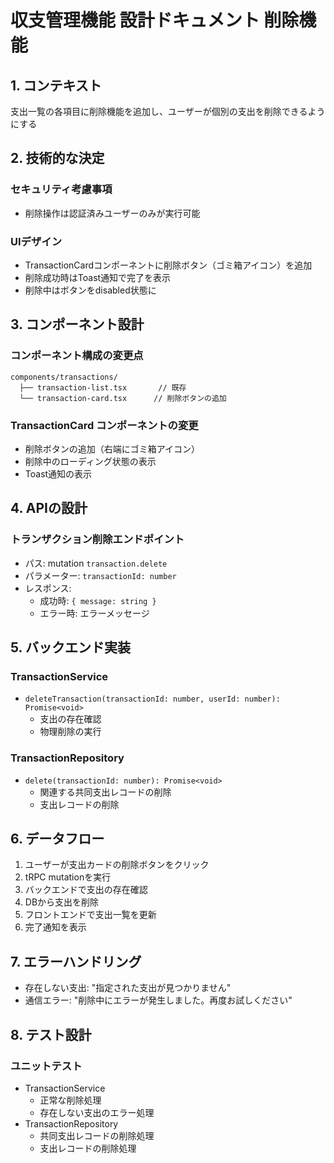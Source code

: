 # 収支管理機能 設計ドキュメント 削除機能

## 1. コンテキスト

支出一覧の各項目に削除機能を追加し、ユーザーが個別の支出を削除できるようにする

## 2. 技術的な決定

### セキュリティ考慮事項

- 削除操作は認証済みユーザーのみが実行可能

### UIデザイン

- TransactionCardコンポーネントに削除ボタン（ゴミ箱アイコン）を追加
- 削除成功時はToast通知で完了を表示
- 削除中はボタンをdisabled状態に

## 3. コンポーネント設計

### コンポーネント構成の変更点

```
components/transactions/
  ├── transaction-list.tsx       // 既存
  └── transaction-card.tsx      // 削除ボタンの追加
```

### TransactionCard コンポーネントの変更

- 削除ボタンの追加（右端にゴミ箱アイコン）
- 削除中のローディング状態の表示
- Toast通知の表示

## 4. APIの設計

### トランザクション削除エンドポイント

- パス: mutation `transaction.delete`
- パラメーター: `transactionId: number`
- レスポンス:
  - 成功時: `{ message: string }`
  - エラー時: エラーメッセージ

## 5. バックエンド実装

### TransactionService

- `deleteTransaction(transactionId: number, userId: number): Promise<void>`
  - 支出の存在確認
  - 物理削除の実行

### TransactionRepository

- `delete(transactionId: number): Promise<void>`
  - 関連する共同支出レコードの削除
  - 支出レコードの削除

## 6. データフロー

1. ユーザーが支出カードの削除ボタンをクリック
2. tRPC mutationを実行
3. バックエンドで支出の存在確認
4. DBから支出を削除
5. フロントエンドで支出一覧を更新
6. 完了通知を表示

## 7. エラーハンドリング

- 存在しない支出: "指定された支出が見つかりません"
- 通信エラー: "削除中にエラーが発生しました。再度お試しください"

## 8. テスト設計

### ユニットテスト

- TransactionService
  - 正常な削除処理
  - 存在しない支出のエラー処理
- TransactionRepository
  - 共同支出レコードの削除処理
  - 支出レコードの削除処理
